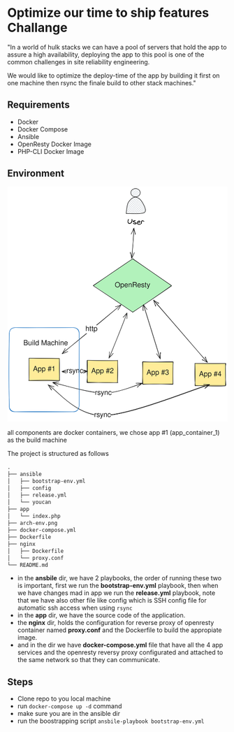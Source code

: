 # Optimize our time to ship features Challange

"In a world of hulk stacks we can have a pool of servers that hold the app to assure a high availability, deploying the app to this pool is one of the common challenges in site reliability engineering.

We would like to optimize the deploy-time of the app by building it first on one machine then rsync the finale build to other stack machines."

## Requirements

-   Docker
-   Docker Compose
-   Ansible
-   OpenResty Docker Image
-   PHP-CLI Docker Image

## Environment

<img src="./arch-env.png">

all components are docker containers, we chose app #1 (app_container_1) as the build machine

The project is structured as follows

```
.
├── ansible
│   ├── bootstrap-env.yml
│   ├── config
│   ├── release.yml
│   └── youcan
├── app
│   └── index.php
├── arch-env.png
├── docker-compose.yml
├── Dockerfile
├── nginx
│   ├── Dockerfile
│   └── proxy.conf
└── README.md
```

-   in the **ansbile** dir, we have 2 playbooks, the order of running these two is important, first we run the **bootstrap-env.yml** playbook, then when we have changes mad in app we run the **release.yml** playbook, note that we have also other file like config which is SSH config file for automatic ssh access when using `rsync`
-   in the **app** dir, we have the source code of the application.
-   the **nginx** dir, holds the configuration for reverse proxy of openresty container named **proxy.conf** and the Dockerfile to build the appropiate image.
-   and in the dir we have **docker-compose.yml** file that have all the 4 app services and the openresty reversy proxy configurated and attached to the same network so that they can communicate.

## Steps

-   Clone repo to you local machine
-   run `docker-compose up -d` command
-   make sure you are in the ansible dir
-   run the boostrapping script `ansbile-playbook bootstrap-env.yml`
